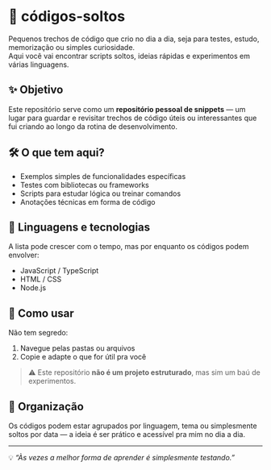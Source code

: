 # 📁 códigos-soltos

Pequenos trechos de código que crio no dia a dia, seja para testes, estudo, memorização ou simples curiosidade.  
Aqui você vai encontrar scripts soltos, ideias rápidas e experimentos em várias linguagens.

## ✨ Objetivo

Este repositório serve como um **repositório pessoal de snippets** — um lugar para guardar e revisitar trechos de código úteis ou interessantes que fui criando ao longo da rotina de desenvolvimento.

## 🛠️ O que tem aqui?

- Exemplos simples de funcionalidades específicas
- Testes com bibliotecas ou frameworks
- Scripts para estudar lógica ou treinar comandos
- Anotações técnicas em forma de código

## 🧪 Linguagens e tecnologias

A lista pode crescer com o tempo, mas por enquanto os códigos podem envolver:

- JavaScript / TypeScript
- HTML / CSS
- Node.js

## 🚀 Como usar

Não tem segredo:

1. Navegue pelas pastas ou arquivos
2. Copie e adapte o que for útil pra você

> ⚠️ Este repositório **não é um projeto estruturado**, mas sim um baú de experimentos.

## 📌 Organização

Os códigos podem estar agrupados por linguagem, tema ou simplesmente soltos por data — a ideia é ser prático e acessível pra mim no dia a dia.

---

💡 _“Às vezes a melhor forma de aprender é simplesmente testando.”_
